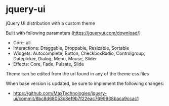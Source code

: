 # jquery-ui
jQuery UI distribution with a custom theme

Built with following parameters (https://jqueryui.com/download/)
- Core: all
- Interactions: Draggable, Droppable, Resizable, Sortable
- Widgets: Autocomplete, Button, CheckboxRadio, Controlgroup, Datepicker, Dialog, Menu, Mouse, Slider
- Effects: Core, Fade, Pulsate, Slide

Theme can be edited from the url found in any of the theme css files

When base version is updated, be sure to implement the following changes:
- https://github.com/MaxTechnologies/jquery-ui/commit/8bc8d68053c8e19b7f22eac7699938baca9ccac1
